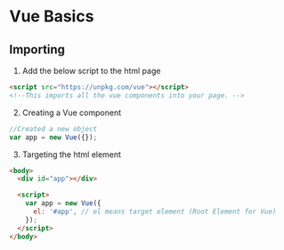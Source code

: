 # Vue Basics

## Importing

1. Add the below script to the html page

```html
<script src="https://unpkg.com/vue"></script>
<!--This imports all the vue components into your page. -->
```

2. Creating a Vue component

```javascript
//Created a new object
var app = new Vue({});
```

3. Targeting the html element

```html
<body>
  <div id="app"></div>

  <script>
    var app = new Vue({
      el: '#app', // el means target element (Root Element for Vue)
    });
  </script>
</body>
```
